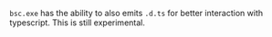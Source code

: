 `bsc.exe` has the ability to also emits `.d.ts` for better interaction
with typescript. This is still experimental.
